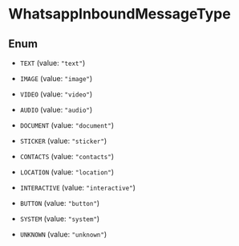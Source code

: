 

# WhatsappInboundMessageType

## Enum


* `TEXT` (value: `"text"`)

* `IMAGE` (value: `"image"`)

* `VIDEO` (value: `"video"`)

* `AUDIO` (value: `"audio"`)

* `DOCUMENT` (value: `"document"`)

* `STICKER` (value: `"sticker"`)

* `CONTACTS` (value: `"contacts"`)

* `LOCATION` (value: `"location"`)

* `INTERACTIVE` (value: `"interactive"`)

* `BUTTON` (value: `"button"`)

* `SYSTEM` (value: `"system"`)

* `UNKNOWN` (value: `"unknown"`)



